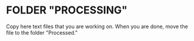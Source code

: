 # FOLDER "PROCESSING"
Copy here text files that you are working on. When you are done, move the file to the folder "Processed."
